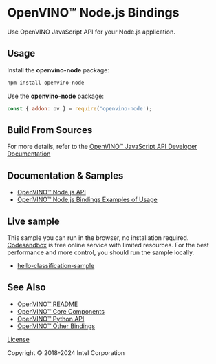 # OpenVINO™ Node.js Bindings

Use OpenVINO JavaScript API for your Node.js application.

## Usage

Install the **openvino-node** package:
```bash
npm install openvino-node
```

Use the **openvino-node** package:
```js
const { addon: ov } = require('openvino-node');
```

## Build From Sources

For more details, refer to the [OpenVINO™ JavaScript API Developer Documentation](https://github.com/openvinotoolkit/openvino/blob/master/src/bindings/js/docs/README.md#openvino-node-package-developer-documentation)

## Documentation & Samples

- [OpenVINO™ Node.js API](https://docs.openvino.ai/2024/api/nodejs_api/nodejs_api.html)
- [OpenVINO™ Node.js Bindings Examples of Usage](https://github.com/openvinotoolkit/openvino/blob/master/samples/js/node/README.md)

## Live sample

This sample you can run in the browser, no installation required.
[Codesandbox](https://codesandbox.io/) is free online service with limited resources. For the best performance and more control, you should run the sample locally.

- [hello-classification-sample](https://codesandbox.io/p/devbox/openvino-node-hello-classification-sample-djl893)

## See Also

* [OpenVINO™ README](https://github.com/openvinotoolkit/openvino/blob/master/README.md)
* [OpenVINO™ Core Components](https://github.com/openvinotoolkit/openvino/blob/master/src/README.md)
* [OpenVINO™ Python API](https://github.com/openvinotoolkit/openvino/blob/master/src/bindings/python/README.md)
* [OpenVINO™ Other Bindings](https://github.com/openvinotoolkit/openvino/blob/master/src/bindings/README.md)

[License](https://github.com/openvinotoolkit/openvino/blob/master/LICENSE)

Copyright © 2018-2024 Intel Corporation
